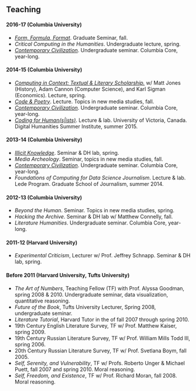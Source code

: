 
## Teaching

#### 2016-17 (Columbia University)
- [*Form, Formula,
  Format*](https://github.com/denten-courses/form-formula-format). Graduate
Seminar, fall.
- *Critical Computing in the Humanities*. Undergraduate lecture, spring.
- [*Contemporary
  Civilization*](https://github.com/denten-courses/con-civ/blob/master/2014-fall/2014-fall-sched.md).
Undergraduate seminar. Columbia Core, year-long.

#### 2014-15 (Columbia University)

- [*Computing in Context: Textual & Literary
  Scholarship.*](https://github.com/denten-courses/computing-context) w/ Matt
Jones (History), Adam Cannon (Computer Science), and Karl Sigman (Economics).
Lecture, spring.
- [*Code &
  Poetry*](https://github.com/denten-courses/code-poetry/blob/master/2014-fall/course-sched.md).
Lecture. Topics in new media studies, fall.
- [*Contemporary
  Civilization*](https://github.com/denten-courses/con-civ/blob/master/2014-fall/2014-fall-sched.md).
Undergraduate seminar. Columbia Core, year-long.
- [*Coding for
  Human(s|ists)*](https://github.com/denten-workshops/dhsi-coding-fundamentals).
Lecture & lab. University of Victoria, Canada. Digital Humanities Summer
Institute, summer 2015.

#### 2013-14 (Columbia University)

- [*Illicit
  Knowledge*](https://github.com/denten-courses/critical-computing/tree/master/2014-spring).
Seminar & DH lab, spring.
- *Media Archeology*. Seminar, topics in new media studies, fall.
- [*Contemporary
  Civilization*](https://github.com/denten-courses/con-civ/blob/master/2014-fall/2014-fall-sched.md).
Undergraduate seminar. Columbia Core, year-long.
- *Foundations of Computing for Data Science Journalism*. Lecture & lab. Lede
  Program. Graduate School of Journalism, summer 2014.

#### 2012-13 (Columbia University)

- *Beyond the Human*. Seminar. Topics in new media studies, spring.
- *Hacking the Archive*. Seminar & DH lab w/ Matthew Connelly, fall.
- *Literature Humanities*. Undergraduate seminar. Columbia Core, year-long.

#### 2011-12 (Harvard University)

- *Experimental Criticism*, Lecturer w/ Prof. Jeffrey Schnapp. Seminar & DH
  lab, spring.

#### Before 2011 (Harvard University, Tufts University)

- *The Art of Numbers*, Teaching Fellow (TF) with Prof. Alyssa Goodman, spring
  2008 & 2010. Undergraduate seminar, data visualization, quantitative reasoning.
- *Future of the Book*, Tufts University Lecturer, Spring 2008, undergraduate seminar.
- *Literature Tutorial*, Harvard Tutor in the of fall 2007 through spring 2010.
- 19th Century English Literature Survey, TF w/ Prof. Matthew Kaiser, spring 2009.
- 19th Century Russian Literature Survey, TF w/ Prof. William Mills Todd III, spring 2006.
- 20th Century Russian Literature Survey, TF w/ Prof. Svetlana Boym, fall 2005.
- *Self, Serenity, and Vulnerability*, TF w/ Profs. Roberto Unger & Michael Puett, fall 2007 and spring 2010. Moral reasoning.
- *Self, Freedom, and Existence*, TF w/ Prof. Richard Moran, fall 2008. Moral reasoning.

